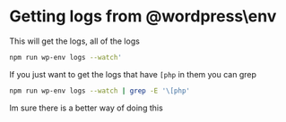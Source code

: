 # Getting logs from @wordpress\env

This will get the logs, all of the logs
```bash
npm run wp-env logs --watch'
```

If you just want to get the logs that have `[php` in them you can grep
```bash
npm run wp-env logs --watch | grep -E '\[php'
```

Im sure there is a better way of doing this
